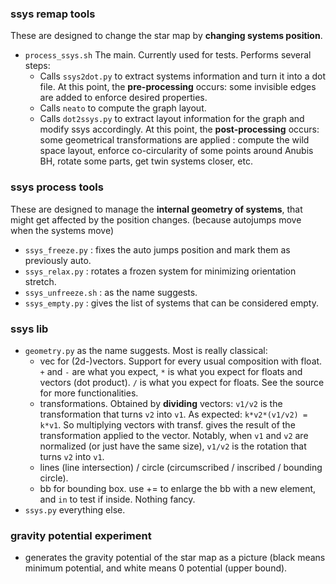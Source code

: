 
### ssys remap tools
These are designed to change the star map by **changing systems position**.

 - `process_ssys.sh` The main. Currently used for tests. Performs several steps:
    - Calls `ssys2dot.py` to extract systems information and turn it into a dot file. At this point, the **pre-processing** occurs: some invisible edges are added to enforce desired properties.
    - Calls `neato` to compute the graph layout.
    - Calls `dot2ssys.py` to extract layout information for the graph and modify ssys accordingly. At this point, the **post-processing** occurs: some geometrical transformations are applied : compute the wild space layout, enforce co-circularity of some points around Anubis BH, rotate some parts, get twin systems closer, etc.

### ssys process tools
These are designed to manage the **internal geometry of systems**, that might get affected by the position changes. (because autojumps move when the systems move)

 - `ssys_freeze.py` : fixes the auto jumps position and mark them as previously auto.
 - `ssys_relax.py` : rotates a frozen system for minimizing orientation stretch.
 - `ssys_unfreeze.sh` : as the name suggests.
 - `ssys_empty.py` : gives the list of systems that can be considered empty.

### ssys lib
 - `geometry.py` as the name suggests. Most is really classical:
    - vec for (2d-)vectors. Support for every usual composition with float. `+` and `-` are what you expect, `*` is what you expect for floats and vectors (dot product). `/` is what you expect for floats. See the source for more functionalities.
    - transformations. Obtained by **dividing** vectors: `v1/v2` is the transformation that turns `v2` into `v1`. As expected: `k*v2*(v1/v2) = k*v1`. So multiplying vectors with transf. gives the result of the transformation applied to the vector. Notably, when `v1` and `v2` are normalized (or just have the same size), `v1/v2` is the rotation that turns `v2` into `v1`.
    - lines (line intersection) / circle (circumscribed / inscribed / bounding circle).
    - bb for bounding box. use += to enlarge the bb with a new element, and `in` to test if inside. Nothing fancy.
 - `ssys.py` everything else.

### gravity potential experiment
 - generates the gravity potential of the star map as a picture (black means minimum potential, and white means 0 potential (upper bound).
